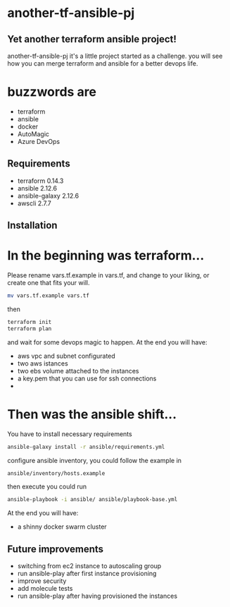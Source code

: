 # another-tf-ansible-pj
## Yet another terraform ansible project!

another-tf-ansible-pj it's a little project started as a challenge. 
you will see how you can merge terraform and ansible for a better devops life.

# buzzwords are
- terraform
- ansible
- docker
- AutoMagic
- Azure DevOps

## Requirements
- terraform 0.14.3 
- ansible 2.12.6
- ansible-galaxy 2.12.6
- awscli 2.7.7

## Installation
# In the beginning was terraform...

Please rename vars.tf.example in vars.tf, and change to your liking, or create one that fits your will. 
```sh
mv vars.tf.example vars.tf
```
then 
```sh
terraform init
terraform plan
```
and wait for some devops magic to happen. 
At the end you will have: 
- aws vpc and subnet configurated
- two aws istances
- two ebs volume attached to the instances
- a key.pem that you can use for ssh connections
- 
# Then was the ansible shift...

You have to install necessary requirements
```sh
ansible-galaxy install -r ansible/requirements.yml
```
configure ansible inventory, you could follow the example in 
```sh
ansible/inventory/hosts.example
```
then execute you could run 
```sh
ansible-playbook -i ansible/ ansible/playbook-base.yml
```
At the end you will have: 
- a shinny docker swarm cluster 

## Future improvements
- switching from ec2 instance to autoscaling group
- run ansible-play after first instance provisioning
- improve security 
- add molecule tests
- run ansible-play after having provisioned the instances